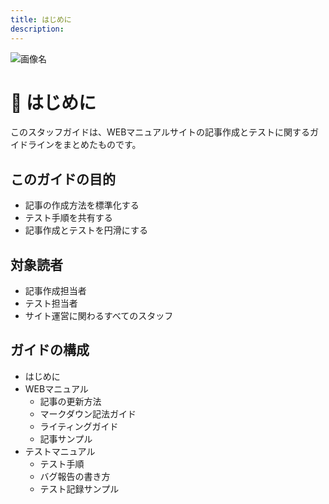 ```yaml
---
title: はじめに
description: 
---
```


![画像名](/img/aibot.png)
# 📖 はじめに

このスタッフガイドは、WEBマニュアルサイトの記事作成とテストに関するガイドラインをまとめたものです。

## このガイドの目的

- 記事の作成方法を標準化する
- テスト手順を共有する
- 記事作成とテストを円滑にする

## 対象読者

- 記事作成担当者
- テスト担当者 
- サイト運営に関わるすべてのスタッフ

## ガイドの構成

- はじめに
- WEBマニュアル
  - 記事の更新方法
  - マークダウン記法ガイド
  - ライティングガイド
  - 記事サンプル 
- テストマニュアル
  - テスト手順
  - バグ報告の書き方
  - テスト記録サンプル